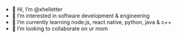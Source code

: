 - 👋 Hi, I’m @xhelletter
- 👀 I’m interested in software development & engineering
- 🌱 I’m currently learning node.js, react native, python, java & c++
- 💞️ I’m looking to collaborate on ur mom
<!---
xhelletter/xhelletter is a ✨ special ✨ repository because its `README.md` (this file) appears on your GitHub profile.
You can click the Preview link to take a look at your changes.
--->
